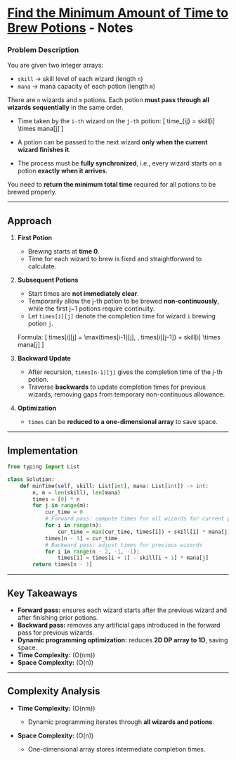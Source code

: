 # [Find the Minimum Amount of Time to Brew Potions](https://leetcode.com/problems/find-the-minimum-amount-of-time-to-brew-potions/description/) - Notes

### **Problem Description**

You are given two integer arrays:

* `skill` → skill level of each wizard (length `n`)
* `mana` → mana capacity of each potion (length `m`)

There are `n` wizards and `m` potions.
Each potion **must pass through all wizards sequentially** in the same order.

* Time taken by the `i-th` wizard on the `j-th` potion:
  [
  time_{ij} = skill[i] \times mana[j]
  ]

* A potion can be passed to the next wizard **only when the current wizard finishes it**.

* The process must be **fully synchronized**, i.e., every wizard starts on a potion **exactly when it arrives**.

You need to **return the minimum total time** required for all potions to be brewed properly.

---


## Approach

1. **First Potion**

   * Brewing starts at **time 0**.
   * Time for each wizard to brew is fixed and straightforward to calculate.

2. **Subsequent Potions**

   * Start times are **not immediately clear**.
   * Temporarily allow the j-th potion to be brewed **non-continuously**, while the first j−1 potions require continuity.
   * Let `times[i][j]` denote the completion time for wizard `i` brewing potion `j`.

   Formula:
   [
   times[i][j] = \max(times[i-1][j], , times[i][j-1]) + skill[i] \times mana[j]
   ]

3. **Backward Update**

   * After recursion, `times[n-1][j]` gives the completion time of the j-th potion.
   * Traverse **backwards** to update completion times for previous wizards, removing gaps from temporary non-continuous allowance.

4. **Optimization**

   * `times` can be **reduced to a one-dimensional array** to save space.

---

## Implementation

```python
from typing import List

class Solution:
    def minTime(self, skill: List[int], mana: List[int]) -> int:
        n, m = len(skill), len(mana)
        times = [0] * n
        for j in range(m):
            cur_time = 0
            # Forward pass: compute times for all wizards for current potion
            for i in range(n):
                cur_time = max(cur_time, times[i]) + skill[i] * mana[j]
            times[n - 1] = cur_time
            # Backward pass: adjust times for previous wizards
            for i in range(n - 2, -1, -1):
                times[i] = times[i + 1] - skill[i + 1] * mana[j]
        return times[n - 1]
```

---

## Key Takeaways

* **Forward pass:** ensures each wizard starts after the previous wizard and after finishing prior potions.
* **Backward pass:** removes any artificial gaps introduced in the forward pass for previous wizards.
* **Dynamic programming optimization:** reduces **2D DP array to 1D**, saving space.
* **Time Complexity:** (O(nm))
* **Space Complexity:** (O(n))

---

## Complexity Analysis

* **Time Complexity:** (O(nm))

  * Dynamic programming iterates through **all wizards and potions**.

* **Space Complexity:** (O(n))

  * One-dimensional array stores intermediate completion times.






